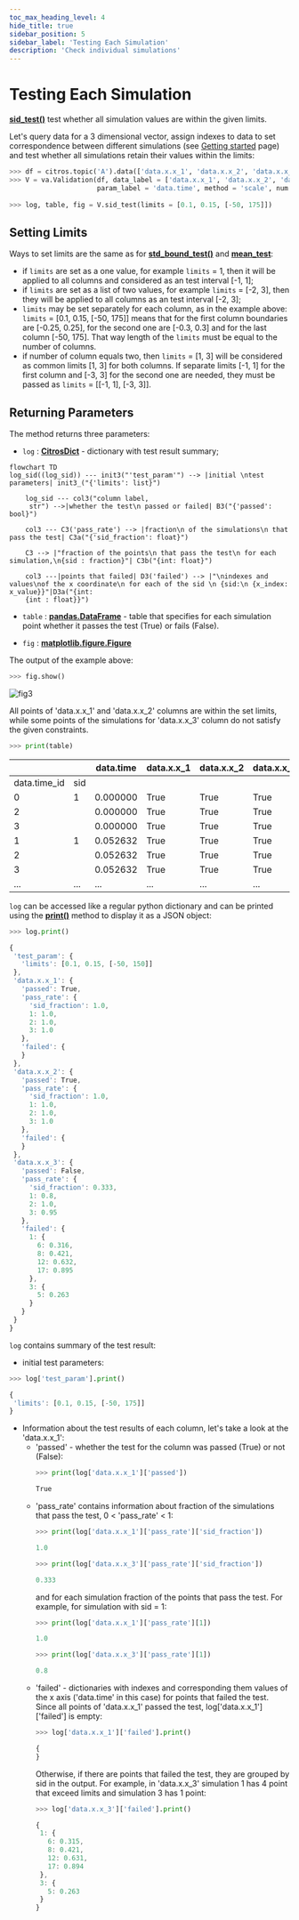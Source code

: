 ```yaml
---
toc_max_heading_level: 4
hide_title: true
sidebar_position: 5
sidebar_label: 'Testing Each Simulation'
description: 'Check individual simulations'
---
```

# Testing Each Simulation

[**sid_test()**](../documentation/validation/validation.md#citros_data_analysis.validation.validation.Validation.sid_test) test whether all simulation values are within the given limits.

Let's query data for a 3 dimensional vector, assign indexes to data to set correspondence between different simulations (see [Getting started](getting_started.md) page) and test whether all simulations retain their values within the limits:

```python
>>> df = citros.topic('A').data(['data.x.x_1', 'data.x.x_2', 'data.x.x_3', 'data.time'])
>>> V = va.Validation(df, data_label = ['data.x.x_1', 'data.x.x_2', 'data.x.x_3'], 
                      param_label = 'data.time', method = 'scale', num = 20, units = 'm')
                      
>>> log, table, fig = V.sid_test(limits = [0.1, 0.15, [-50, 175]])
```

## Setting Limits

Ways to set limits are the same as for [**std_bound_test()**](standard_deviation_boundary_test.md) and [**mean_test**](mean_value_test.md):
  
  - if `limits` are set as a one value, for example `limits` = 1, then it will be applied to all columns and considered as an test interval [-1, 1];
  - if `limits` are set as a list of two values, for example `limits` = [-2, 3], then they will be applied to all columns as an test interval [-2, 3];
  - `limits` may be set separately for each column, as in the example above: `limits` = [0.1, 0.15, [-50, 175]] means that for the first column boundaries are [-0.25, 0.25], for the second one are [-0.3, 0.3] and for the last column [-50, 175]. That way length of the `limits` must be equal to the number of columns.
  - if number of column equals two, then `limits` = [1, 3] will be considered as common limits [1, 3] for both columns. If separate limits [-1, 1] for the first column and [-3, 3] for the second one are needed, they must be passed as `limits` = [[-1, 1],  [-3, 3]].

## Returning Parameters

The method returns three parameters: 
- `log` : [**CitrosDict**](../documentation/data_access/citros_dict.md#citros_data_analysis.data_access.citros_dict.CitrosDict) - dictionary with test result summary;

```mermaid
flowchart TD
log_sid((log_sid)) --- init3("'test_param'") --> |initial \ntest parameters| init3_("{'limits': list}")
    
    log_sid --- col3("column label,
     str") -->|whether the test\n passed or failed| B3("{'passed': bool}")
 
    col3 --- C3('pass_rate') --> |fraction\n of the simulations\n that pass the test| C3a("{'sid_fraction': float}")

    C3 --> |"fraction of the points\n that pass the test\n for each simulation,\n{sid : fraction}"| C3b("{int: float}")

    col3 ---|points that failed| D3('failed') --> |"\nindexes and values\nof the x coordinate\n for each of the sid \n {sid:\n {x_index: x_value}}"|D3a("{int: 
    {int : float}}")
```

- `table` : [**pandas.DataFrame**](https://pandas.pydata.org/docs/reference/api/pandas.DataFrame.html) - table that specifies for each simulation point whether it passes the test (True) or fails (False).

- `fig` : [**matplotlib.figure.Figure**](https://matplotlib.org/stable/api/figure_api.html#matplotlib.figure.Figure)

The output of the example above:

```python
>>> fig.show()
```
![fig3](img/fig23.png "Fig3")

All points of 'data.x.x_1' and 'data.x.x_2' columns are within the set limits, while some points of the simulations for 'data.x.x_3' column do not satisfy the given constraints.

```python
>>> print(table)
```
|||data.time|	data.x.x_1	|data.x.x_2|	data.x.x_3
|--|--|--|--|--|--
data.time_id |sid	|		|		|		|
0				|1		|0.000000|	True|	True|	True
2				|		|0.000000|	True|	True|	True
3				|		|0.000000|	True|	True|	True
1				|1		|0.052632|	True|	True|	True
2				|		|0.052632|	True|	True|	True
3				|		|0.052632|	True|	True|	True
... | ...| ... | ...|...|...

`log` can be accessed like a regular python dictionary and can be printed using the [**print()**](../documentation/data_access/citros_dict.md#citros_data_analysis.data_access.citros_dict.CitrosDict.print) method to display it as a JSON object:

```python
>>> log.print()
```
```js
{
 'test_param': {
   'limits': [0.1, 0.15, [-50, 150]]
 },
 'data.x.x_1': {
   'passed': True,
   'pass_rate': {
     'sid_fraction': 1.0,
     1: 1.0,
     2: 1.0,
     3: 1.0
   },
   'failed': {
   }
 },
 'data.x.x_2': {
   'passed': True,
   'pass_rate': {
     'sid_fraction': 1.0,
     1: 1.0,
     2: 1.0,
     3: 1.0
   },
   'failed': {
   }
 },
 'data.x.x_3': {  
   'passed': False,
   'pass_rate': {
     'sid_fraction': 0.333,
     1: 0.8,
     2: 1.0,
     3: 0.95
   },
   'failed': {
     1: {
       6: 0.316,
       8: 0.421,
       12: 0.632,
       17: 0.895
     },
     3: {
       5: 0.263
     }
   }
 }
}
```

`log` contains summary of the test result: 
  - initial test parameters:
  ```python
  >>> log['test_param'].print()
  ```
  ```js
  {
   'limits': [0.1, 0.15, [-50, 175]]
  }
  ```
  - Information about the test results of each column, let's take a look at the 'data.x.x_1':
    - 'passed' - whether the test for the column was passed (True) or not (False):
      ```python
      >>> print(log['data.x.x_1']['passed'])
      ```
      ```js
      True
      ``` 
    - 'pass_rate' contains information about fraction of the simulations that pass the test, 0 < 'pass_rate' < 1:
      ```python
      >>> print(log['data.x.x_1']['pass_rate']['sid_fraction'])
      ```
      ```js
      1.0
      ```
      ```python
      >>> print(log['data.x.x_3']['pass_rate']['sid_fraction'])
      ```
      ```js
      0.333
      ```
      and for each simulation fraction of the points that pass the test. For example, for simulation with sid = 1:
      ```python
      >>> print(log['data.x.x_1']['pass_rate'][1])
      ```
      ```js
      1.0
      ```
      ```python
      >>> print(log['data.x.x_3']['pass_rate'][1])
      ```
      ```js
      0.8
      ```
    - 'failed' - dictionaries with indexes and corresponding them values of the x axis ('data.time' in this case) for points that failed the test. Since all points of 'data.x.x_1' passed the test, log['data.x.x_1']['failed'] is empty:
      ```python
      >>> log['data.x.x_1']['failed'].print()
      ```
      ```js
      {
      }
      ```
      Otherwise, if there are points that failed the test, they are grouped by sid in the output. For example, in 'data.x.x_3' simulation 1 has 4 point that exceed limits and simulation 3 has 1 point:
      ```python
      >>> log['data.x.x_3']['failed'].print()
      ```
      ```js
      {
       1: {
         6: 0.315,
         8: 0.421,
         12: 0.631,
         17: 0.894
       },
       3: {
         5: 0.263
       }
      }
      ```